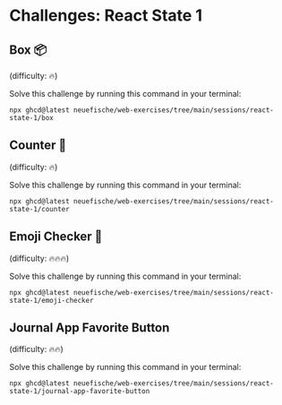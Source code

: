 # Challenges: React State 1

## Box 📦

(difficulty: 🔥)

Solve this challenge by running this command in your terminal:

```
npx ghcd@latest neuefische/web-exercises/tree/main/sessions/react-state-1/box
```

## Counter 🧮

(difficulty: 🔥)

Solve this challenge by running this command in your terminal:

```
npx ghcd@latest neuefische/web-exercises/tree/main/sessions/react-state-1/counter
```

## Emoji Checker 🤔

(difficulty: 🔥🔥🔥)

Solve this challenge by running this command in your terminal:

```
npx ghcd@latest neuefische/web-exercises/tree/main/sessions/react-state-1/emoji-checker
```

## Journal App Favorite Button

(difficulty: 🔥🔥)

Solve this challenge by running this command in your terminal:

```
npx ghcd@latest neuefische/web-exercises/tree/main/sessions/react-state-1/journal-app-favorite-button
```
